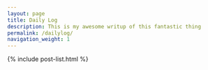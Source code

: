 ```yaml
---
layout: page
title: Daily Log
description: This is my awesome writup of this fantastic thing
permalink: /dailylog/
navigation_weight: 1
---
```


<section class="cf measure-wide-l center ph4 ph6-ns ph0-l pt4 pb4 pt0-l pb6-l">
  {% include post-list.html %}
</section>
